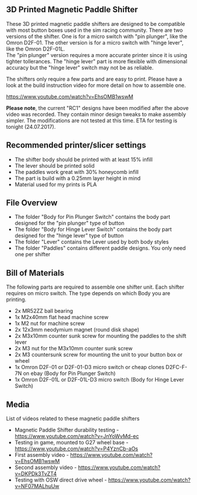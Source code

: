 3D Printed Magnetic Paddle Shifter
---

These 3D printed magnetic paddle shifters are designed to be compatible with most button boxes used in the sim racing community.
There are two versions of the shifter. One is for a micro switch with "pin plunger", like the Omron D2F-01. The other version is for a micro switch with "hinge lever", like the Omron D2F-01L.   
The "pin plunger" version requires a more accurate printer since it is using tighter tollerances. The "hinge lever" part is more flexible with dimensional accuracy but the "hinge lever" switch may not be as reliable.
   
The shifters only require a few parts and are easy to print. Please have a look at the build instruction video for more detail on how to assemble one.

https://www.youtube.com/watch?v=EhsOMB1wswM   
    

**Please note**, the current "RC1" designs have been modified after the above video was recorded. They contain minor design tweaks to make assembly simpler. The modifications are not tested at this time. ETA for testing is tonight (24.07.2017).
	

Recommended printer/slicer settings
---
* The shifter body should be printed with at least 15% infill
* The lever should be printed solid
* The paddles work great with 30% honeycomb infill
* The part is build with a 0.25mm layer height in mind
* Material used for my prints is PLA


File Overview
---
* The folder "Body for Pin Plunger Switch" contains the body part designed for the "pin plunger" type of button
* The folder "Body for Hinge Lever Switch" contains the body part designed for the "hinge lever" type of button
* The folder "Lever" contains the Lever used by both body styles
* The folder "Paddles" contains different paddle designs. You only need one per shifter



Bill of Materials
---
The following parts are required to assemble one shifter unit. Each shifter requires on micro switch. The type 
depends on which Body you are printing.

* 2x MR52ZZ ball bearing
* 1x M2x40mm flat head machine screw
* 1x M2 nut for machine screw
* 2x 12x3mm neodymium magnet (round disk shape)
* 2x M3x10mm counter sunk screw for mounting the paddles to the shift lever
* 2x M3 nut for the M3x10mm counter sunk screw
* 2x M3 countersunk screw for mounting the unit to your button box or wheel
* 1x Omron D2F-01 or D2F-01-D3 micro switch or cheap clones D2FC-F-7N on ebay (Body for Pin Plunger Switch)
* 1x Omron D2F-01L or D2F-01L-D3 micro switch (Body for Hinge Lever Switch)



Media
---
List of videos related to these magnetic paddle shifters
* Magnetic Paddle Shifter durability testing - https://www.youtube.com/watch?v=JnYoWvMd-ec
* Testing in game, mounted to G27 wheel base - https://www.youtube.com/watch?v=P4YznCb-aOs
* First assembly video - https://www.youtube.com/watch?v=EhsOMB1wswM
* Second assembly video - https://www.youtube.com/watch?v=DKPDk3TvZT4
* Testing with OSW direct drive wheel - https://www.youtube.com/watch?v=NF07MALhuUw

